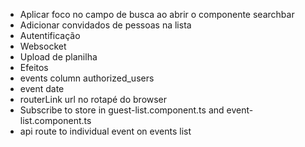 * Aplicar foco no campo de busca ao abrir o componente searchbar
* Adicionar convidados de pessoas na lista
* Autentificação
* Websocket
* Upload de planilha
* Efeitos
* events column authorized_users
* event date
* routerLink url no rotapé do browser
* Subscribe to store in guest-list.component.ts and event-list.component.ts
* api route to individual event on events list